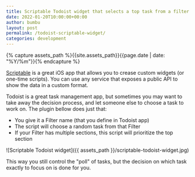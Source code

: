 ```yaml
---
title: Scriptable Todoist widget that selects a top task from a filter
date: 2022-01-20T10:00:00+00:00
author: bumbu
layout: post
permalink: /todoist-scriptable-widget/
categories: development
---
```


{% capture assets_path %}{{site.assets_path}}{{page.date | date: "%Y/%m"}}{% endcapture %}

<a href="https://scriptable.app/" target="_blank">Scriptable</a> is a great iOS app that allows you to crease custom widgets (or one-time scripts). You can use any service that exposes a public API to show the data in a custom format.

Todoist is a great task management app, but sometimes you may want to take away the decision process, and let someone else to choose a task to work on. The plugin bellow does just that:

* You give it a Filter name (that you define in Todoist app)
* The script will choose a random task from that Filter
* If your Filter has multiple sections, this script will prioritize the top section

![Scriptable Todoist widget]({{ assets_path }}/scriptable-todoist-widget.jpg)

This way you still control the "poll" of tasks, but the decision on which task exactly to focus on is done for you.

<script src="https://gist.github.com/bumbu/ce867650c7eb35b58c90f6e96dac970e.js"></script>
